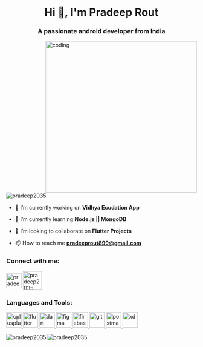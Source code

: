 <h1 align="center">Hi 👋, I'm Pradeep Rout</h1>
<h3 align="center">A passionate android developer from India</h3>
<img align="right" alt="coding" width ="400" src="https://camo.githubusercontent.com/8bf6f6d78abc81fcf9c49f10649423e73ea44bc248e83aaae8759d401c829a84/68747470733a2f2f70687973696373677572756b756c2e66696c65732e776f726470726573732e636f6d2f323031392f30322f6368617261637465722d312e676966">

<p align="left"> <img src="https://komarev.com/ghpvc/?username=pradeep2035&label=Profile%20views&color=0e75b6&style=flat" alt="pradeep2035" /> </p>

- 🔭 I’m currently working on **Vidhya Ecudation App**

- 🌱 I’m currently learning **Node.js || MongoDB**

- 👯 I’m looking to collaborate on **Flutter Projects**

- 📫 How to reach me **pradeeprout899@gmail.com**

<h3 align="left">Connect with me:</h3>
<p align="left">
<a href="https://linkedin.com/in/pradeep-rout2" target="blank"><img align="center" src="https://cdn-icons-png.flaticon.com/512/174/174857.png" alt="pradeep-rout2" height="40" width="40" /></a>
<a href="https://instagram.com/pradeep2035" target="blank"><img align="center" src="https://cdn-icons-png.flaticon.com/512/4138/4138124.png" alt="pradeep2035" height="50" width="50" /></a>
</p>

<h3 align="left">Languages and Tools:</h3>
<p align="left"> <a href="https://www.w3schools.com/cpp/" target="_blank" rel="noreferrer"> <img src="https://cdn-icons-png.flaticon.com/512/6132/6132222.png" alt="cplusplus" width="40" height="40"/> </a> <a href="https://flutter.dev" target="_blank" rel="noreferrer"> <img src="https://www.vectorlogo.zone/logos/flutterio/flutterio-icon.svg" alt="flutter" width="40" height="40"/> </a> <a href="https://dart.dev" target="_blank" rel="noreferrer"> <img src="https://www.vectorlogo.zone/logos/dartlang/dartlang-icon.svg" alt="dart" width="40" height="40"/> </a> <a href="https://www.figma.com/" target="_blank" rel="noreferrer"> <img src="https://www.vectorlogo.zone/logos/figma/figma-icon.svg" alt="figma" width="40" height="40"/> </a> <a href="https://firebase.google.com/" target="_blank" rel="noreferrer"> <img src="https://www.vectorlogo.zone/logos/firebase/firebase-icon.svg" alt="firebase" width="40" height="40"/> </a> <a href="https://git-scm.com/" target="_blank" rel="noreferrer"> <img src="https://www.vectorlogo.zone/logos/git-scm/git-scm-icon.svg" alt="git" width="40" height="40"/> </a> <a href="https://postman.com" target="_blank" rel="noreferrer"> <img src="https://www.vectorlogo.zone/logos/getpostman/getpostman-icon.svg" alt="postman" width="40" height="40"/> </a> <a href="https://www.adobe.com/products/xd.html" target="_blank" rel="noreferrer"> <img src="https://cdn.worldvectorlogo.com/logos/adobe-xd.svg" alt="xd" width="40" height="40"/> </a> </p>

<p><img align="left" src="https://github-readme-stats.vercel.app/api/top-langs?username=pradeep2035&show_icons=true&locale=en&layout=compact" alt="pradeep2035" /></p>


<p><img align="center" src="https://github-readme-streak-stats.herokuapp.com/?user=pradeep2035&" alt="pradeep2035" /></p>

